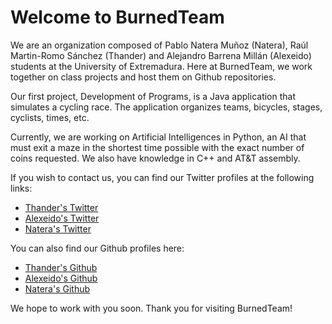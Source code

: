 # Welcome to BurnedTeam
We are an organization composed of Pablo Natera Muñoz (Natera), Raúl Martin-Romo Sánchez (Thander) and Alejandro Barrena Millán (Alexeido) students at the University of Extremadura. Here at BurnedTeam, we work together on class projects and host them on Github repositories.

Our first project, Development of Programs, is a Java application that simulates a cycling race. The application organizes teams, bicycles, stages, cyclists, times, etc.

Currently, we are working on Artificial Intelligences in Python, an AI that must exit a maze in the shortest time possible with the exact number of coins requested. We also have knowledge in C++ and AT&T assembly.

If you wish to contact us, you can find our Twitter profiles at the following links:
- [Thander's Twitter](https://twitter.com/mipichula11)
- [Alexeido's Twitter](https://twitter.com/minepejpg)
- [Natera's Twitter](https://twitter.com/Im_Natera)

You can also find our Github profiles here:
- [Thander's Github](https://github.com/Thander11)
- [Alexeido's Github](https://github.com/Alexeido)
- [Natera's Github](https://github.com/Nateram)

We hope to work with you soon. Thank you for visiting BurnedTeam!

